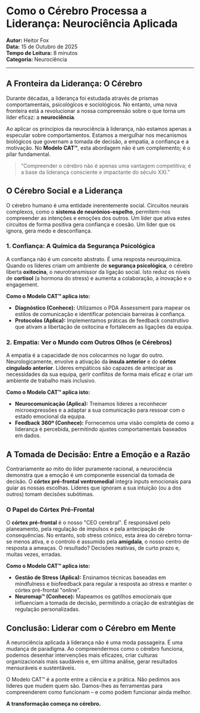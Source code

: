 # Como o Cérebro Processa a Liderança: Neurociência Aplicada

**Autor:** Heitor Fox  
**Data:** 15 de Outubro de 2025  
**Tempo de Leitura:** 8 minutos  
**Categoria:** Neurociência

---

## A Fronteira da Liderança: O Cérebro

Durante décadas, a liderança foi estudada através de prismas comportamentais, psicológicos e sociológicos. No entanto, uma nova fronteira está a revolucionar a nossa compreensão sobre o que torna um líder eficaz: a **neurociência**.

Ao aplicar os princípios da neurociência à liderança, não estamos apenas a especular sobre comportamentos. Estamos a mergulhar nos mecanismos biológicos que governam a tomada de decisão, a empatia, a confiança e a motivação. No **Modelo CAT™**, esta abordagem não é um complemento; é o pilar fundamental.

> "Compreender o cérebro não é apenas uma vantagem competitiva; é a base da liderança consciente e impactante do século XXI."

## O Cérebro Social e a Liderança

O cérebro humano é uma entidade inerentemente social. Circuitos neurais complexos, como o **sistema de neurónios-espelho**, permitem-nos compreender as intenções e emoções dos outros. Um líder que ativa estes circuitos de forma positiva gera confiança e coesão. Um líder que os ignora, gera medo e desconfiança.

### 1. Confiança: A Química da Segurança Psicológica

A confiança não é um conceito abstrato. É uma resposta neuroquímica. Quando os líderes criam um ambiente de **segurança psicológica**, o cérebro liberta **oxitocina**, o neurotransmissor da ligação social. Isto reduz os níveis de **cortisol** (a hormona do stress) e aumenta a colaboração, a inovação e o engagement.

**Como o Modelo CAT™ aplica isto:**
- **Diagnóstico (Conhece):** Utilizamos o PDA Assessment para mapear os estilos de comunicação e identificar potenciais barreiras à confiança.
- **Protocolos (Aplica):** Implementamos práticas de feedback construtivo que ativam a libertação de oxitocina e fortalecem as ligações da equipa.

### 2. Empatia: Ver o Mundo com Outros Olhos (e Cérebros)

A empatia é a capacidade de nos colocarmos no lugar do outro. Neurologicamente, envolve a ativação da **ínsula anterior** e do **córtex cingulado anterior**. Líderes empáticos são capazes de antecipar as necessidades da sua equipa, gerir conflitos de forma mais eficaz e criar um ambiente de trabalho mais inclusivo.

**Como o Modelo CAT™ aplica isto:**
- **Neurocomunicação (Aplica):** Treinamos líderes a reconhecer microexpressões e a adaptar a sua comunicação para ressoar com o estado emocional da equipa.
- **Feedback 360º (Conhece):** Fornecemos uma visão completa de como a liderança é percebida, permitindo ajustes comportamentais baseados em dados.

## A Tomada de Decisão: Entre a Emoção e a Razão

Contrariamente ao mito do líder puramente racional, a neurociência demonstra que a emoção é um componente essencial da tomada de decisão. O **córtex pré-frontal ventromedial** integra inputs emocionais para guiar as nossas escolhas. Líderes que ignoram a sua intuição (ou a dos outros) tomam decisões subótimas.

### O Papel do Córtex Pré-Frontal

O **córtex pré-frontal** é o nosso "CEO cerebral". É responsável pelo planeamento, pela regulação de impulsos e pela antecipação de consequências. No entanto, sob stress crónico, esta área do cérebro torna-se menos ativa, e o controlo é assumido pela **amígdala**, o nosso centro de resposta a ameaças. O resultado? Decisões reativas, de curto prazo e, muitas vezes, erradas.

**Como o Modelo CAT™ aplica isto:**
- **Gestão de Stress (Aplica):** Ensinamos técnicas baseadas em mindfulness e biofeedback para regular a resposta ao stress e manter o córtex pré-frontal "online".
- **Neuromap™ (Conhece):** Mapeamos os gatilhos emocionais que influenciam a tomada de decisão, permitindo a criação de estratégias de regulação personalizadas.

## Conclusão: Liderar com o Cérebro em Mente

A neurociência aplicada à liderança não é uma moda passageira. É uma mudança de paradigma. Ao compreendermos como o cérebro funciona, podemos desenhar intervenções mais eficazes, criar culturas organizacionais mais saudáveis e, em última análise, gerar resultados mensuráveis e sustentáveis.

O Modelo CAT™ é a ponte entre a ciência e a prática. Não pedimos aos líderes que mudem quem são. Damos-lhes as ferramentas para compreenderem como funcionam – e como podem funcionar ainda melhor.

**A transformação começa no cérebro.**

